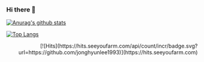 ### Hi there 👋

[![Anurag's github stats](https://github-readme-stats.vercel.app/api?username=jonghyunlee1993&show_icons=true&theme=solarized-dark)](https://github.com/anuraghazra/github-readme-stats)

[![Top Langs](https://github-readme-stats.vercel.app/api/top-langs/?username=jonghyunlee1993&layout=compact)](https://github.com/anuraghazra/github-readme-stats)

<div align=right>
	[![Hits](https://hits.seeyoufarm.com/api/count/incr/badge.svg?url=https://github.com/jonghyunlee1993)](https://hits.seeyoufarm.com) 

</div>

<!--
**jonghyunlee1993/jonghyunlee1993** is a ✨ _special_ ✨ repository because its `README.md` (this file) appears on your GitHub profile.

Here are some ideas to get you started:

- 🔭 I’m currently working on ...
- 🌱 I’m currently learning ...
- 👯 I’m looking to collaborate on ...
- 🤔 I’m looking for help with ...
- 💬 Ask me about ...
- 📫 How to reach me: ...
- 😄 Pronouns: ...
- ⚡ Fun fact: ...
-->

